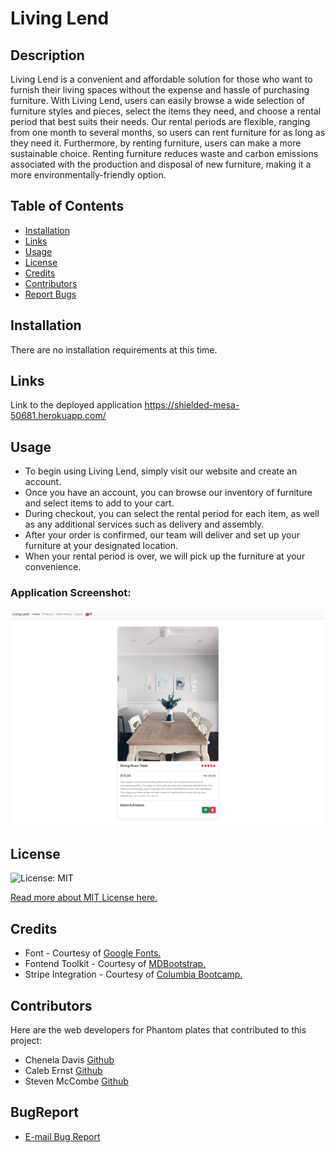 # Living Lend
## Description
Living Lend is a convenient and affordable solution for those who want to furnish their living spaces without the expense and hassle of purchasing furniture. With Living Lend, users can easily browse a wide selection of furniture styles and pieces, select the items they need, and choose a rental period that best suits their needs. Our rental periods are flexible, ranging from one month to several months, so users can rent furniture for as long as they need it.
Furthermore, by renting furniture, users can make a more sustainable choice. Renting furniture reduces waste and carbon emissions associated with the production and disposal of new furniture, making it a more environmentally-friendly option.

## Table of Contents
* [Installation](#installation)
* [Links](#links)
* [Usage](#usage)
* [License](#license)
* [Credits](#credits)
* [Contributors](#contributors)
* [Report Bugs](#bugreport)

## Installation
There are no installation requirements at this time.

## Links
Link to the deployed application
https://shielded-mesa-50681.herokuapp.com/
## Usage
- To begin using Living Lend, simply visit our website and create an account.
- Once you have an account, you can browse our inventory of furniture and select items to add to your cart.
- During checkout, you can select the rental period for each item, as well as any additional services such as delivery and assembly.
- After your order is confirmed, our team will deliver and set up your furniture at your designated location.
- When your rental period is over, we will pick up the furniture at your convenience.

### Application Screenshot:
 ![image](./client/src/assets/application_screenshot.png)
## License 
  ![License: MIT](https://img.shields.io/badge/License-MIT-yellow.svg) 

  [Read more about MIT License here.](https://opensource.org/licenses/MIT)
  
## Credits
- Font - Courtesy of [Google Fonts.](https://fonts.google.com)
- Fontend Toolkit - Courtesy of [MDBootstrap.](https://mdbootstrap.com/)
- Stripe Integration - Courtesy of [Columbia Bootcamp.](https://bootcamp.cvn.columbia.edu/coding/landing-ftpt-b5a/?s=Google-Brand_Tier-1_&dki=Learn%20Coding&pkw=columbia%20coding%20bootcamp&pcrid=471112563095&pmt=e&utm_source=google&utm_medium=cpc&utm_campaign=GGL%7CCOLUMBIA-UNIVERSITY%7CSEM%7CCODING%7C-%7COFL%7CTIER-1%7CALL%7CBRD%7CEXACT%7CCore%7CBootcamp&utm_term=columbia%20coding%20bootcamp&s=google&k=columbia%20coding%20bootcamp&utm_adgroupid=111599970195&utm_locationphysicalms=9067609&utm_matchtype=e&utm_network=g&utm_device=c&utm_content=471112563095&utm_placement=&gclid=CjwKCAjwiOCgBhAgEiwAjv5whLoRk3k1UBd7cwZv85pYUm9qJx3XUpW8-F8q1yz_QBfjfeVu9AXPRBoCkEYQAvD_BwE&gclsrc=aw.ds)

## Contributors
Here are the web developers for Phantom plates that contributed to this project: 
- Cheneia Davis [Github](https://github.com/Ndvschen8)
- Caleb Ernst [Github](https://github.com/caernst13)
- Steven McCombe  [Github](https://github.com/Steven-McCombe)
## BugReport
- [E-mail Bug Report](mailto:bugreport@livinglend.com)


